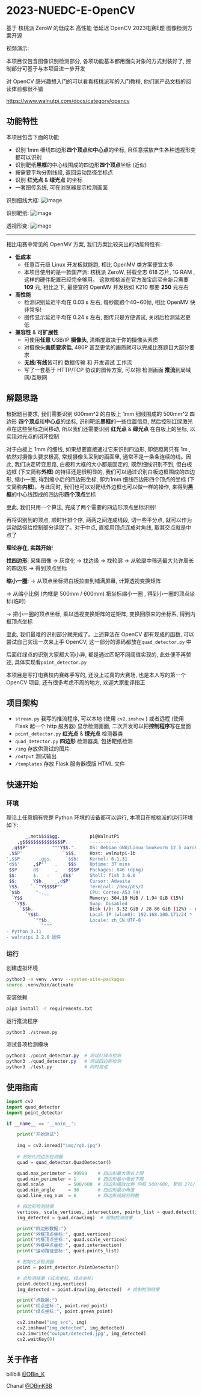 # 2023-NUEDC-E-OpenCV

基于 核桃派 ZeroW 的低成本 高性能 低延迟 OpenCV 2023电赛E题 图像检测方案开源

视频演示: 

本项目仅包含图像识别检测部分, 各项功能基本都用面向对象的方式封装好了, 控制部分可基于与本项目进一步开发

对 OpenCV 感兴趣想入门的可以看看核桃派写的入门教程, 他们家产品文档的阅读体验都很不错

https://www.walnutpi.com/docs/category/opencv 

## 功能特性

本项目包含下面的功能

- 识别 1mm 细线四边形**四个顶点**和**中心点**的坐标, 且任意摆放产生各种透视形变都可以识别
- 识别靶纸**黑框**的中心线围成的四边形**四个顶点**坐标 (近似)
- 按需要平均分割线段, 返回运动路径坐标点
- 识别 **红光点** & **绿光点** 的坐标
- 一套图传系统, 可在浏览器显示检测画面

识别细线大框:
![image](https://github.com/DBinK/2023-NUEDC-E-OpenCV/assets/21201676/e0abc2b8-3e58-44b9-8bb0-96b43ea46e44)

识别靶纸:
![image](https://github.com/DBinK/2023-NUEDC-E-OpenCV/assets/21201676/0d16f1fb-72e7-4a44-b843-a587f98745f2)

透视形变:
![image](https://github.com/DBinK/2023-NUEDC-E-OpenCV/assets/21201676/d6f5290c-2d6d-48ab-a2a9-37bfc169910c)

---

相比电赛中常见的 OpenMV 方案, 我们方案比较突出的功能特性有:

- **低成本**
    - 任意百元级 Linux 开发板就能跑, 相比 OpenMV 类方案便宜太多
    - 本项目使用的是一款国产派: 核桃派 ZeroW, 搭载全志 618 芯片, 1G RAM , 这样的硬件配置已经完全够用。 这款核桃派在官方淘宝店买全新只需要 **109** 元, 相比之下, 最便宜的 OpenMV 开发板如 K210 都要 **250** 元左右
- **高性能**
    - 检测识别延迟平均在 0.03 s 左右, 每秒能跑个40~60帧, 相比 OpenMV 快非常多!
    - 图传显示延迟平均在 0.24 s 左右, 图传只是方便调试, 关闭后检测延迟更低
- **兼容性** & **可扩展性**
    - 可使用**任意** USB/IP **摄像头**, 清晰度取决于你的摄像头素质
    - 对摄像头**画质要求低**, 480P 甚至更低的画质就可以完成比赛题目大部分要求
    - **无线**/**有线**皆可的 数据传输 和 开发调试 工作流
    - 写了一套基于 HTTP/TCP 协议的图传方案,    可以把 检测画面 **推流**到局域网/互联网

## 解题思路

根据题目要求, 我们需要识别 600mm^2 的白板上 1mm 细线围成的 500mm^2 四边形 **四个顶点**和**中心点**的坐标, 识别靶纸**黑框**的一些位置信息, 然后控制红绿激光点在这些坐标之间移动, 所以我们还需要识别 **红光点** & **绿光点** 在白板上的坐标, 以实现对光点的闭环控制

对于白板上 1mm 的细线, 如果想要直接通过它来识别四边形, 即使距离只有 1m , 依然对摄像头要求极高, 常规摄像头采到的画面里, 通常不是一条条连续的线。因此, 我们决定转变思路, 白板和大框的大小都是固定的, 既然细线识别不到, 但白板边框 (下文简称**外框**) 的特征还是很明显的, 我们可以通过识别白板边框围成的四边形, 缩小一圈, 得到缩小后的四边形坐标, 即为1mm 细线四边形四个顶点的坐标 (下文简称**内框**)。与此同时, 我们也可以对靶纸外边框也可以做一样的操作, 来得到**黑框**的中心线围成的四边形**四个顶点**坐标

至此, 我们只用一个算法, 完成了两个需要的四边形顶点坐标识别!

再将识别到的顶点, 顺时针排个序, 两两之间连成线段, 切一些平分点, 就可以作为运动路径给控制部分读取了。对于中点, 直接用顶点连成对角线, 取其交点就是中点了

**理论存在, 实践开始!**

**找四边形**: 采集图像 → 灰度化 → 找边缘 → 找轮廓 → 从轮廓中筛选最大允许周长的四边形 → 得到顶点坐标

**缩小一圈**: → 从顶点坐标把白板拉直到铺满屏幕, 计算透视变换矩阵

→ 从缩小比例 (内框是 500mm / 600mm) 把坐标缩小一圈 , 得到小一圈的顶点坐标(临时)

→ 把小一圈的顶点坐标, 乘以透视变换矩阵的逆矩阵, 变换回原来的坐标系, 得到内框顶点坐标

至此, 我们最难的识别部分就完成了。上述算法在 OpenCV 都有现成的函数, 可以尝试自己实现一次来上手 OpenCV, 这一部分的源码都放在`quad_detector.py` 中

后面红绿点的识别大家都大同小异, 都是通过匹配不同阈值实现的, 此处便不再赘述, 具体实现看`point_detector.py` 

本项目是写打电赛校内赛练手写的, 还没上过真的大赛场, 也是本人写的第一个 OpenCV 项目, 还有很多考虑不周的地方, 欢迎大家批评指正

## 项目架构

- `stream.py` 我写的推流程序, 可以本地 (使用 `cv2.imshow` ) 或者远程 (使用 Flask 起一个 http 服务器) 显示检测画面, 二次开发可以把**控制程序**写在里面
- `point_detector.py` **红光点** & **绿光点** 检测器类
- `quad_detector.py` **四边形** 检测器类, 包括靶纸检测
- `/img` 存放供测试的图片
- `/output` 测试输出
- `/templates` 存放 Flask 服务器模版 HTML 文件

## 快速开始

### 环境

理论上任意拥有完整 Python 环境的设备都可以运行, 本项目在核桃派的运行环境如下:

```bash
       _,met$$$$$gg.           pi@WalnutPi
    ,g$$$$$$$$$$$$$$$P.        -----------
  ,g$$P"         """Y$$.".     OS: Debian GNU/Linux bookworm 12.5 aarch64
 ,$$P'               `$$$.     Host: walnutpi-1b
',$$P       ,ggs.     `$$b:    Kernel: 6.1.31
`d$$'     ,$P"'   .    $$$     Uptime: 37 mins
 $$P      d$'     ,    $$$P    Packages: 846 (dpkg)
 $$:      $.   -    ,d$$'      Shell: fish 3.6.0
 $$;      Y$b._   _,d$P'       Cursor: Adwaita
 Y$$.    `.`"Y$$$$P"'          Terminal: /dev/pts/2
 `$$b      "-.__               CPU: Cortex-A53 (4)
  `Y$$                         Memory: 304.19 MiB / 1.94 GiB (15%)
   `Y$$.                       Swap: Disabled
     `$$b.                     Disk (/): 3.32 GiB / 28.86 GiB (12%) - ext4
       `Y$$b.                  Local IP (wlan0): 192.168.100.171/24 *
          `"Y$b._              Locale: zh_CN.UTF-8
             `"""
- Python 3.11
- walnutpi 2.2.0 固件
```

### 运行

创建虚拟环境

```bash
python3 -m venv .venv --system-site-packages
source .venv/bin/activate
```

安装依赖

```bash
pip3 install -r requirements.txt
```

运行推流程序

```bash
python3 ./stream.py 
```

测试各项检测模块

```powershell
python3 ./point_detector.py  # 测试红绿点检测
python3 ./quad_detector.py   # 测试四边形检测
python3 ./test.py            # 同时测试
```

## 使用指南

```python
import cv2
import quad_detector
import point_detector

if __name__ == '__main__':

    print("开始测试")
    
    img = cv2.imread("img/rgb.jpg")
    
    # 初始化四边形检测器
    quad = quad_detector.QuadDetector()

    quad.max_perimeter = 99999    # 四边形最大周长上限
    quad.min_perimeter = 1        # 四边形最小周长下限
    quad.scale         = 500/600  # 四边形缩放比例 内框 500/600, 靶纸 276/297
    quad.min_angle     = 30       # 四边形最小角度
    quad.line_seg_num  = 6        # 四边形线段分割数

    # 四边形检测结果
    vertices, scale_vertices, intersection, points_list = quad.detect(img)
    img_detected = quad.draw(img)  # 绘制检测结果

    print("四边形数据:")
    print("外框顶点坐标:", quad.vertices)
    print("内框顶点坐标:", quad.scale_vertices)
    print("外框中点坐标:", quad.intersection)
    print("运动路径坐标:", quad.points_list)

    # 初始化点检测器
    point = point_detector.PointDetector()

    # 点检测结果 (红点坐标, 绿点坐标)
    point.detect(img,vertices)
    img_detected = point.draw(img_detected)  # 绘制检测结果

    print("点数据:")
    print("红点坐标:", point.red_point)
    print("绿点坐标:", point.green_point)

    cv2.imshow("img_src", img)
    cv2.imshow("img_detected", img_detected)
    cv2.imwrite("output/detected.jpg", img_detected)
    cv2.waitKey(0)
```

## 关于作者

bilibili [@DBin_K](https://space.bilibili.com/37968660)

Chanal [@DBinKBB](https://t.me/DBinKBB)
